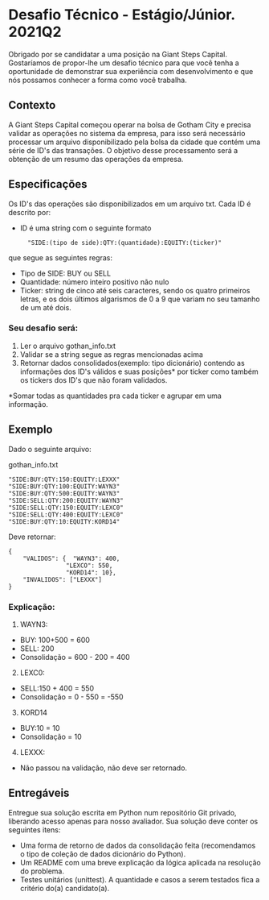 # Desafio Técnico - Estágio/Júnior. 2021Q2
Obrigado por se candidatar a uma posição na Giant Steps Capital. Gostaríamos de propor-lhe um desafio técnico para que você tenha
a oportunidade de demonstrar sua experiência com desenvolvimento e que nós possamos conhecer a forma como você trabalha.

## Contexto
A Giant Steps Capital começou operar na bolsa de Gotham City e precisa validar as operações no sistema da empresa, para isso será necessário processar um arquivo disponibilizado pela bolsa da cidade que contém uma série de ID's das transações. O objetivo desse processamento será a obtenção de um resumo das operações da empresa.

## Especificações
Os ID's das operações são disponibilizados em um arquivo txt. Cada ID é descrito por:

- ID é uma string com o seguinte formato

        "SIDE:(tipo de side):QTY:(quantidade):EQUITY:(ticker)"

que segue as seguintes regras:


* Tipo de SIDE: BUY ou SELL
* Quantidade: número inteiro positivo não nulo
* Ticker: string de cinco até seis caracteres, sendo os quatro primeiros letras, e os dois últimos algarismos de 0 a 9 que variam no seu tamanho de um até dois.

### Seu desafio será:

1. Ler o arquivo gothan_info.txt 
2. Validar se a string segue as regras mencionadas acima
3. Retornar dados consolidados(exemplo: tipo dicionário) contendo as informações dos ID's válidos e suas posições* por ticker como também os tickers dos ID's que não foram validados.

*Somar todas as quantidades pra cada ticker e agrupar em uma informação.

## Exemplo

Dado o seguinte arquivo:

gothan_info.txt 
```
"SIDE:BUY:QTY:150:EQUITY:LEXXX"
"SIDE:BUY:QTY:100:EQUITY:WAYN3"
"SIDE:BUY:QTY:500:EQUITY:WAYN3"
"SIDE:SELL:QTY:200:EQUITY:WAYN3"
"SIDE:SELL:QTY:150:EQUITY:LEXC0"
"SIDE:SELL:QTY:400:EQUITY:LEXC0"
"SIDE:BUY:QTY:10:EQUITY:KORD14"
```



Deve retornar:
```
{
    "VALIDOS": {  "WAYN3": 400,
                "LEXCO": 550,
                "KORD14": 10},
    "INVALIDOS": ["LEXXX"]
}
```

### Explicação:


1. WAYN3:
* BUY: 100+500 = 600
* SELL: 200
* Consolidação = 600 - 200 = 400

2. LEXC0:
* SELL:150 + 400 = 550
* Consolidação = 0 - 550 = -550

3. KORD14
* BUY:10 = 10
* Consolidação = 10

4. LEXXX:
* Não passou na validação, não deve ser retornado.

## Entregáveis

Entregue sua solução escrita em Python num repositório Git privado,
liberando acesso apenas para nosso avaliador. Sua solução deve conter os seguintes itens:

* Uma forma de retorno de dados da consolidação feita (recomendamos o tipo de coleção de dados dicionário do Python).
* Um README com uma breve explicação da lógica aplicada na resolução do problema.
* Testes unitários (unittest). A quantidade e casos a serem testados fica a critério do(a) candidato(a).

